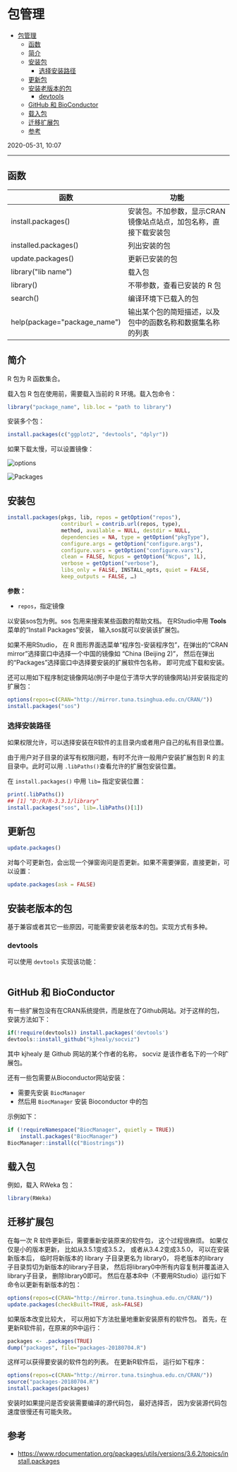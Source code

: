 # 包管理

- [包管理](#包管理)
  - [函数](#函数)
  - [简介](#简介)
  - [安装包](#安装包)
    - [选择安装路径](#选择安装路径)
  - [更新包](#更新包)
  - [安装老版本的包](#安装老版本的包)
    - [devtools](#devtools)
  - [GitHub 和 BioConductor](#github-和-bioconductor)
  - [载入包](#载入包)
  - [迁移扩展包](#迁移扩展包)
  - [参考](#参考)

2020-05-31, 10:07
***

## 函数

| 函数 | 功能 |
|--|--|
| install.packages() | 安装包。不加参数，显示CRAN镜像站点站点，加包名称，直接下载安装包 |
| installed.packages() | 列出安装的包 |
| update.packages() | 更新已安装的包 |
| library("lib name") | 载入包 |
| library() | 不带参数，查看已安装的 R 包 |
| search() | 编译环境下已载入的包 |
| help(package="package_name") | 输出某个包的简短描述，以及包中的函数名称和数据集名称的列表 |

## 简介

R 包为 R 函数集合。

载入包
R 包在使用前，需要载入当前的 R 环境。载入包命令：

```r
library("package_name", lib.loc = "path to library")
```

安装多个包：

```r
install.packages(c("ggplot2", "devtools", "dplyr"))
```

如果下载太慢，可以设置镜像：

![options](images/2020-05-28-22-50-55.png)

![Packages](images/2020-05-28-22-51-14.png)

## 安装包

```r
install.packages(pkgs, lib, repos = getOption("repos"),
                 contriburl = contrib.url(repos, type),
                 method, available = NULL, destdir = NULL,
                 dependencies = NA, type = getOption("pkgType"),
                 configure.args = getOption("configure.args"),
                 configure.vars = getOption("configure.vars"),
                 clean = FALSE, Ncpus = getOption("Ncpus", 1L),
                 verbose = getOption("verbose"),
                 libs_only = FALSE, INSTALL_opts, quiet = FALSE,
                 keep_outputs = FALSE, …)
```

**参数：**

- `repos`，指定镜像

以安装sos包为例。sos 包用来搜索某些函数的帮助文档。 在RStudio中用 **Tools** 菜单的“Install Packages”安装， 输入sos就可以安装该扩展包。

如果不用RStudio， 在 R 图形界面选菜单“程序包-安装程序包”，在弹出的“CRAN mirror”选择窗口中选择一个中国的镜像如 “China (Beijing 2)”， 然后在弹出的“Packages”选择窗口中选择要安装的扩展软件包名称， 即可完成下载和安装。

还可以用如下程序制定镜像网站(例子中是位于清华大学的镜像网站)并安装指定的扩展包：

```r
options(repos=c(CRAN="http://mirror.tuna.tsinghua.edu.cn/CRAN/"))
install.packages("sos")
```

### 选择安装路径

如果权限允许，可以选择安装在R软件的主目录内或者用户自己的私有目录位置。

由于用户对子目录的读写有权限问题，有时不允许一般用户安装扩展包到 R 的主目录中。此时可以用 `.libPaths()`查看允许的扩展包安装位置。

在 `install.packages()` 中用 `lib=` 指定安装位置：

```r
print(.libPaths())
## [1] "D:/R/R-3.3.1/library"
install.packages("sos", lib=.libPaths()[1])
```

## 更新包

```r
update.packages()
```

对每个可更新包，会出现一个弹窗询问是否更新。如果不需要弹窗，直接更新，可以设置：

```r
update.packages(ask = FALSE)
```

## 安装老版本的包

基于兼容或者其它一些原因，可能需要安装老版本的包。实现方式有多种。

### devtools

可以使用 `devtools` 实现该功能：

```

```

## GitHub 和 BioConductor

有一些扩展包没有在CRAN系统提供，而是放在了Github网站。对于这样的包， 安装方法如下：

```r
if(!require(devtools)) install.packages('devtools')
devtools::install_github("kjhealy/socviz")
```

其中 kjhealy 是 Github 网站的某个作者的名称， socviz 是该作者名下的一个R扩展包。

还有一些包需要从Bioconductor网站安装：

- 需要先安装 `BiocManager`
- 然后用 `BiocManager` 安装 Bioconductor 中的包

示例如下：

```r
if (!requireNamespace("BiocManager", quietly = TRUE))
    install.packages("BiocManager")
BiocManager::install(c("Biostrings"))
```

## 载入包

例如，载入 RWeka 包：

```r
library(RWeka)
```

## 迁移扩展包

在每一次 R 软件更新后，需要重新安装原来的软件包， 这个过程很麻烦。 如果仅仅是小的版本更新， 比如从3.5.1变成3.5.2， 或者从3.4.2变成3.5.0， 可以在安装新版本后， 临时将新版本的 library 子目录更名为 library0， 将老版本的library子目录剪切为新版本的library子目录， 然后将library0中所有内容复制并覆盖进入library子目录， 删除library0即可。 然后在基本R中（不要用RStudio）运行如下命令以更新有新版本的包：

```r
options(repos=c(CRAN="http://mirror.tuna.tsinghua.edu.cn/CRAN/"))
update.packages(checkBuilt=TRUE, ask=FALSE)
```

如果版本改变比较大， 可以用如下方法批量地重新安装原有的软件包。 首先，在更新R软件前，在原来的R中运行：

```r
packages <- .packages(TRUE)
dump("packages", file="packages-20180704.R")
```

这样可以获得要安装的软件包的列表。 在更新R软件后， 运行如下程序：

```r
options(repos=c(CRAN="http://mirror.tuna.tsinghua.edu.cn/CRAN/"))
source("packages-20180704.R")
install.packages(packages)
```

安装时如果提问是否安装需要编译的源代码包， 最好选择否， 因为安装源代码包速度很慢还有可能失败。

## 参考

- https://www.rdocumentation.org/packages/utils/versions/3.6.2/topics/install.packages